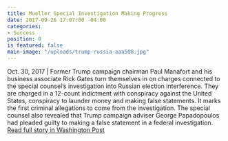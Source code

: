 ```yaml
---
title: Mueller Special Investigation Making Progress
date: 2017-09-26 17:07:00 -04:00
categories:
- Success
position: 0
is featured: false
main-image: "/uploads/trump-russia-aaa508.jpg"
---
```


Oct. 30, 2017 | Former Trump campaign chairman Paul Manafort and his business associate Rick Gates turn themselves in on charges connected to the special counsel’s investigation into Russian election interference. They are charged in a 12-count indictment with conspiracy against the United States, conspiracy to launder money and making false statements. It marks the first criminal allegations to come from the investigation. The special counsel also revealed that Trump campaign adviser George Papadopoulos had pleaded guilty to making a false statement in a federal investigation. [Read full story in Washington Post](https://www.washingtonpost.com/graphics/national/trump-russia/?utm_term=.6a7cf975e8b4)